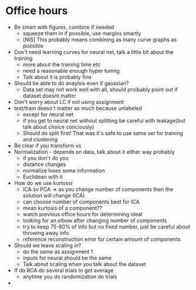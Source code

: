 # Office hours

* Be smart with figures, combine if needed
  * squeeze them in if possible, use margins smartly
  * [NIS] This probably means combining as many curve graphs as possible
* Don't need learning curves for neural net, talk a little bit about the training
  * more about the training time etc
  * need a reasonable enough hyper tuning
  * Talk about it is probably fine
* Should be able to do anaylsis even if gaussian?
  * Data set may not work well with all, should proibably point out if dataset doesnt matter
* Don't worry about LC if not using assignment
* test/train doesn't matter as much because unlabeled
  * except for neural net
  * if you get to neural net without splitting be careful with leakage(but talk about choice conciously)
  * Should do split first!  That was it's safe to use same set for training and clustering
* Be clear if you transform vs 
* Normalization - depends on data, talk about it either way probably
  * if you don't do you 
  * distance changes
  * normalize loses some information
  * Euclidean with it
* How do we use kurtossi
  * ICA sv PCA -> as you change number of components then the solution will change (ICA)
  * can choose number of components best for ICA
  * mean kurtosis of a component??
  * watch previous office hours for determining ideal
  * looking for an elbow after changing number of components
  * try to keep 75-80% of info but no fixed number, just be careful about throwing away info
  * reference reconstruction error for certain amount of components
* Should we leave scaling in?
  * do the same as assignment 1
  * inputs for neural should be the same
  * Talk about scaling when you talk about the dataset
* If do RCA do several trials to get average
  * anytime you do randomization do trials
* 